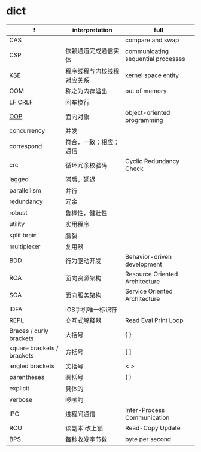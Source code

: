 # dict
| !                             | interpretation             | full                               |
| ---                           | ---                        | ---                                |
| CAS                           |                            | compare and swap                   |
| CSP                           | 依赖通道完成通信实体       | communicating sequential processes
| KSE                           | 程序线程与内核线程对应关系 | kernel space entity
| OOM                           | 称之为内存溢出             | out of memory
| [ LF CRLF ](ref/lf_crlf.md) | 回车换行
| [ OOP ](oop.md)                 | 面向对象                   | object-oriented programming
| concurrency                   | 并发
| correspond                    | 符合，一致；相应；通信
| crc                           | 循环冗余校验码             | Cyclic Redundancy Check
| lagged                        | 滞后，延迟
| parallellism                  | 并行
| redundancy                    | 冗余
| robust                        | 鲁棒性，健壮性
| utility                       | 实用程序
| split brain                   | 脑裂
| multiplexer                   | 复用器
| BDD                           | 行为驱动开发               | Behavior-driven development
| ROA                           | 面向资源架构               | Resource Oriented Architecture
| SOA                           | 面向服务架构               | Service Oriented Architecture
| IDFA                          | iOS手机唯一标识符          |
| REPL | 交互式解释器 | Read Eval Print Loop 
|Braces / curly brackets |大括号 | { }
|square brackets / brackets |方括号| [   ]
|angled brackets |尖括号| < >
|parentheses |圆括号| ( )
|explicit | 具体的 |
|verbose | 啰嗦的 |
|IPC|进程间通信|Inter-Process Communication
|RCU | 读副本 改上锁 | Read-Copy Update |
|BPS|每秒收发字节数|byte per second|